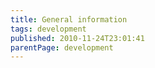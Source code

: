 ```yaml
---
title: General information
tags: development
published: 2010-11-24T23:01:41
parentPage: development
---
```

